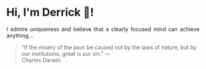 # Hi, I'm Derrick 👋!
<p align="justify">I admire uniqueness and believe that a clearly focused mind can achieve anything...</p> 
<!-- #quote-start -->
<blockquote>&ldquo;If the misery of the poor be caused not by the laws of nature, but by our institutions, great is our sin.&rdquo; &mdash; <footer>Charles Darwin</footer></blockquote>
<!-- #quote-end -->
